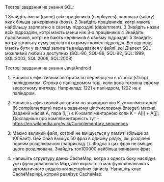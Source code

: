 
Тестові завдання на знання SQL:

 1	Знайдіть імена (name) всіх працівників (employees), зарплата (salary) яких більша за керівника (boss).
 2	Знайдіть працівників, котрі мають найбільшу зарплатню в своєму підрозділі (department).
 3	Знайдіть назви всіх підрозділи, котрі мають менш ніж 3-х працівників
 4	Знайдіть працівників, котрі не бають керівників в своєму підрозділі
 5	Знайдіть котру загальну суму зарплатні отримує кожен підрозділ.
Всі відповіді мають бути у вигляді запита та вміщуватися у файлі .sql
Діалект SQL можливий любий з доступних (SQL-86, SQL-89, SQL-92, SQL:1999, SQL:2003, SQL:2006, SQL:2008)


Тестові завдання на знання Java\Android
1. Напишіть ефективний алгоритм по перевірці чи є строка (string) паліндромом.
Строка є паліндромом тоді, коли вона тотожна своєму зворотному вигляду.
Наприклад: 1221 є паліндром, 1222 не є паліндром.

2. Напишіть ефективний алгоритм по знаходженню К-компліментарної (K-complementary) пари в заданому цілочисловому (integer) масиві. 
Заданий масив A, пара (i, j) є K-компліментарною коли  K = A[i] + A[j];
Докладніше про компліментарність тут - https://en.wikipedia.org/wiki/Complementary_sequences

3. Маємо великий файл, котрий не вміщується у пам’яті (більше за 10ГБайт).
Цей файл вміщує 50 фраз в одному рядку, які розділені певним розділювачом (наприклад `|`). Жодна з цих фраз не вміщує цього розділювача. 
Знайдіть топ100000 найбільш вживаних фраз.

4. Напишіть структуру даних CacheMap, котра з одного боку наслідує усю функціональність Map, але окрім того має функціональність автоматичного видалення застарілих записів. Напишіть клас CacheMapInpl, котрий реалізує CacheMap. 


